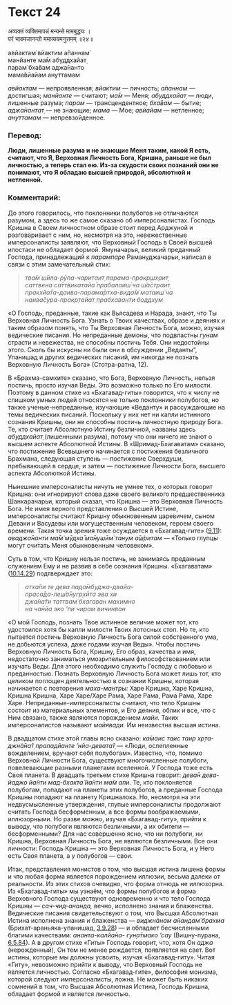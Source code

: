 # Текст 24

अव्यक्तं व्यक्तिमापन्नं मन्यन्ते मामबुद्धयः ।  
परं भावमजानन्तो ममाव्ययमनुत्तमम् ॥२४॥

авйактам̇ вйактим а̄паннам̇  
манйанте ма̄м абуддхайат̣  
парам̇ бха̄вам аджа̄нанто  
мама̄вйайам ануттамам

_авйактам_ — непроявленная; _вйактим_ — личность; _а̄паннам_ — достигшая; _манйанте_ — считают; _ма̄м_ — Меня; _абуддхайат̣_ — люди, лишенные разума; _парам_ — трансцендентное; _бха̄вам_ — бытие; _аджа̄нантат̣_ — не знающие; _мама_ — Мое; _авйайам_ — нетленное; _ануттамам_ — непревзойденное.

### Перевод:

**Люди, лишенные разума и не знающие Меня таким, какой Я есть, считают, что Я, Верховная Личность Бога, Кришна, раньше не был личностью, а теперь стал ею. Из-за скудости своих познаний они не понимают, что Я обладаю высшей природой, абсолютной и нетленной.**

### Комментарий:

До этого говорилось, что поклонники полубогов не отличаются разумом, а здесь то же самое сказано об имперсоналистах. Господь Кришна в Своем личностном образе стоит перед Арджуной и разговаривает с ним, но, несмотря на это, невежественные имперсоналисты заявляют, что Верховный Господь в Своей высшей ипостаси не обладает формой. Ямуначарья, великий преданный Господа, принадлежащий к _парампаре_ Рамануджачарьи, написал в связи с этим замечательный стих:

> _тва̄м̇ ш́ӣла-рӯпа-чаритаит̣ парама-пракр̣шх̣аит̣  
> саттвена са̄ттвикатайа̄ прабалаиш́ ча ш́а̄страит̣  
> пракхйа̄та-даива-парама̄ртха-вида̄м̇ матаиш́ ча  
> наива̄сура-пракр̣тайат̣ прабхаванти боддхум_

«О Господь, преданные, такие как Вьясадева и Нарада, знают, что Ты Верховная Личность Бога. Узнать о Твоих качествах, образе и деяниях и таким образом понять, что Ты Верховная Личность Бога, можно, изучая ведические писания. Но непреданные демоны, что подвластны _гунам_ страсти и невежества, не способны постичь Тебя. Они недостойны этого. Сколь бы искусны ни были они в обсуждении „Веданты“, Упанишад и других ведических писаний, им никогда не познать Верховную Личность Бога» (Стотра-ратна, 12).

В «Брахма-самхите» сказано, что Бога, Верховную Личность, нельзя постичь, просто изучая Веды. Это возможно только по Его милости. Поэтому в данном стихе из «Бхагавад-гиты» говорится, что к числу не слишком умных людей относятся не только поклонники полубогов, но также ученые-непреданные, изучающие «Веданту» и рассуждающие на темы ведических писаний. Поскольку у них нет ни капли истинного сознания Кришны, они не способны постичь личностную природу Бога. Те, кто считает Абсолютную Истину безличной, названы здесь _абуддхайат̣_ (лишенными разума), потому что они ничего не знают о высшем аспекте Абсолютной Истины. В «Шримад-Бхагаватам» сказано, что постижение Всевышнего начинается с постижения безличного Брахмана, следующая ступень — постижение Сверхдуши, пребывающей в сердце, и затем — постижение Личности Бога, высшего аспекта Абсолютной Истины.

Нынешние имперсоналисты ничуть не умнее тех, о которых говорит Кришна: они игнорируют слова даже своего великого предшественника Шанкарачарьи, который сказал, что Кришна — это Верховная Личность Бога. Не имея верного представления о Высшей Истине, имперсоналисты считают Кришну обыкновенным царевичем, сыном Деваки и Васудевы или могущественным человеком, героем своего времени. Такая точка зрения тоже осуждается в «Бхагавад-гите» ([9.11](../9/11.md)): _аваджа̄нанти ма̄м̇ мӯд̣ха̄ ма̄нушӣм̇ танум а̄ш́ритам_ — «Только глупцы могут считать Меня обыкновенным человеком».

Суть в том, что Кришну нельзя постичь, не занимаясь преданным служением Ему и не развив в себе сознания Кришны. «Бхагаватам» ([10.14.29](#)) подтверждает это:

> _атха̄пи те дева пада̄мбуджа-двайа-  
> праса̄да-леш́а̄нугр̣хӣта эва хи  
> джа̄на̄ти таттвам̇ бхагаван махимно  
> на ча̄нйа эко ’пи чирам̇ вичинван_

«О мой Господь, познать Твое истинное величие может тот, кто удостоился хотя бы капли милости Твоих лотосных стоп. Но те, кто пытается постичь Верховную Личность Бога силой собственного ума, не добьются успеха, даже годами изучая Веды». Чтобы постичь Верховную Личность Бога, Кришну, Его образ, качества и имя, недостаточно заниматься умозрительным философствованием или изучать Веды. Для этого необходимо служить Господу с любовью и преданностью. Познать Верховную Личность Бога может лишь тот, кто целиком поглощен деятельностью в сознании Кришны, которая начинается с повторения _маха-мантры:_ Харе Кришна, Харе Кришна, Кришна Кришна, Харе Харе/Харе Рама, Харе Рама, Рама Рама, Харе Харе. Непреданные-имперсоналисты считают, что тело Кришны состоит из материальных элементов, и Его деяния, облик и все, что с Ним связано, также являются порождением _майи._ Таких имперсоналистов называют _майявади._ Им неизвестна высшая истина.

В двадцатом стихе этой главы ясно сказано: _ка̄маис таис таир хр̣та-джн̃а̄на̄т̣ прападйанте ’нйа-девата̄т̣_ — «Люди, ослепленные вожделением, вручают себя полубогам». Известно, что, помимо Верховной Личности Бога, существуют многочисленные полубоги, повелевающие разными планетами вселенной. У Господа тоже есть Своя планета. В двадцать третьем стихе Кришна говорит: _дева̄н дева-йаджо йа̄нти мад-бхакта̄ йа̄нти ма̄м апи._ Те, кто поклоняется полубогам, попадают на планеты этих полубогов, а преданные Господа Кришны попадают на планету Кришналока. Но, несмотря на эти недвусмысленные утверждения, глупые имперсоналисты продолжают считать Господа бесформенным, а все формы воображаемыми, иллюзорными. Но разве можно, изучая «Бхагавад-гиту», прийти к выводу, что полубоги являются безличными, а их обители — бесформенными? Для нас совершенно ясно, что ни полубоги, ни Кришна, Верховная Личность Бога, не являются безличными. Все они личности: Господь Кришна — это Верховная Личность Бога, и у Него есть Своя планета, а у полубогов — свои.

Итак, представления монистов о том, что высшая истина лишена формы и что любая форма является порождением иллюзии, весьма далеки от реальности. Из этих стихов очевидно, что форма отнюдь не иллюзорна. Из «Бхагавад-гиты» мы узнаём, что формы полубогов и форма Верховного Господа существуют одновременно и что тело Господа Кришны — _сач-чид-ананда,_ вечно, исполнено знания и блаженства. Ведические писания свидетельствуют о том, что Высшая Абсолютная Истина исполнена знания и блаженства — _виджн̃анам а̄нандам̇ брахма_ (Брихат-араньяка-упанишад, [3.9.28](#)) — и обладает бесчисленными благими качествами: _ананта-калйа̄на- гун̣а̄тмако ’сау_ (Вишну-пурана, [6.5.84](#)). А в другом стихе «Гиты» Господь говорит, что, хотя Он _аджа_ (нерожденный), Он тем не менее рождается, появляется на свет. Вот истины, которые мы должны усвоить, изучая «Бхагавад-гиту». Читая «Гиту», невозможно прийти к выводу, что Верховный Господь не является личностью. Согласно «Бхагавад-гите», философия монизма, которой следуют имперсоналисты, ложна. Не может быть никаких сомнений в том, что Высшая Абсолютная Истина, Господь Кришна, обладает формой и является личностью.